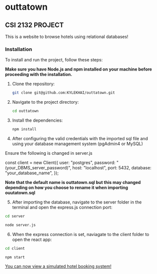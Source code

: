 # outtatown

## CSI 2132 PROJECT

This is a website to browse hotels using relational databases!

### Installation

To install and run the project, follow these steps:

**Make sure you have Node.js and npm installed on your machine before proceeding with the installation.**

1. Clone the repository:

   ```bash
   git clone git@github.com:KYLEKHAI/outtatown.git
   ```

2. Navigate to the project directory:

   ```bash
   cd outtatown
   ```

3. Install the dependencies:

   ```bash
   npm install
   ```

4. After configuring the valid credentials with the imported sql file and using your database management system (pgAdmin4 or MySQL)

Ensure the following is changed in server.js

const client = new Client({
user: "postgres",
password: "(your_DBMS_server_password)",
host: "localhost",
port: 5432,
database: "your_database_name",
});

**Note that the default name is outtatown.sql but this may changed depending on how you choose to rename it when importing ouutatown.sql**

5.  After importing the database, navigate to the server folder in the terminal and open the express.js connection port:

```bash
cd server
```

```bash
node server.js
```

6.  When the express connection is set, naviagate to the client folder to open the react app:

```bash
cd client
```

```bash
npm start
```

<u>You can now view a simulated hotel booking system!
